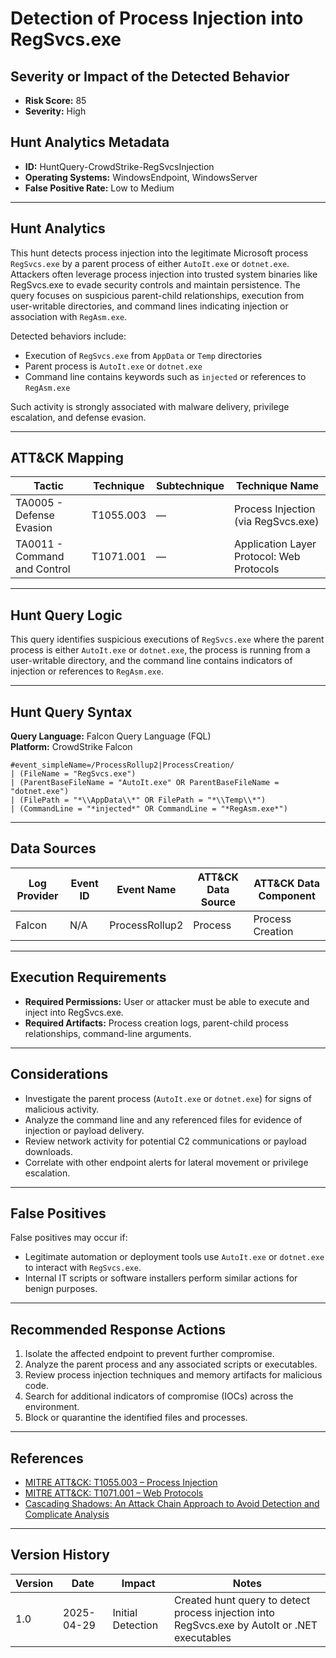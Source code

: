 # Detection of Process Injection into RegSvcs.exe

## Severity or Impact of the Detected Behavior
- **Risk Score:** 85
- **Severity:** High

## Hunt Analytics Metadata

- **ID:** HuntQuery-CrowdStrike-RegSvcsInjection
- **Operating Systems:** WindowsEndpoint, WindowsServer
- **False Positive Rate:** Low to Medium

---

## Hunt Analytics

This hunt detects process injection into the legitimate Microsoft process `RegSvcs.exe` by a parent process of either `AutoIt.exe` or `dotnet.exe`. Attackers often leverage process injection into trusted system binaries like RegSvcs.exe to evade security controls and maintain persistence. The query focuses on suspicious parent-child relationships, execution from user-writable directories, and command lines indicating injection or association with `RegAsm.exe`.

Detected behaviors include:

- Execution of `RegSvcs.exe` from `AppData` or `Temp` directories
- Parent process is `AutoIt.exe` or `dotnet.exe`
- Command line contains keywords such as `injected` or references to `RegAsm.exe`

Such activity is strongly associated with malware delivery, privilege escalation, and defense evasion.

---

## ATT&CK Mapping

| Tactic                        | Technique   | Subtechnique | Technique Name                                         |
|------------------------------|-------------|--------------|--------------------------------------------------------|
| TA0005 - Defense Evasion      | T1055.003   | —            | Process Injection (via RegSvcs.exe)                    |
| TA0011 - Command and Control  | T1071.001   | —            | Application Layer Protocol: Web Protocols              |

---

## Hunt Query Logic

This query identifies suspicious executions of `RegSvcs.exe` where the parent process is either `AutoIt.exe` or `dotnet.exe`, the process is running from a user-writable directory, and the command line contains indicators of injection or references to `RegAsm.exe`.

---

## Hunt Query Syntax

**Query Language:** Falcon Query Language (FQL)  
**Platform:** CrowdStrike Falcon

```fql
#event_simpleName=/ProcessRollup2|ProcessCreation/
| (FileName = "RegSvcs.exe")
| (ParentBaseFileName = "AutoIt.exe" OR ParentBaseFileName = "dotnet.exe")
| (FilePath = "*\\AppData\\*" OR FilePath = "*\\Temp\\*")
| (CommandLine = "*injected*" OR CommandLine = "*RegAsm.exe*")
```

---

## Data Sources

| Log Provider | Event ID | Event Name         | ATT&CK Data Source  | ATT&CK Data Component  |
|--------------|----------|--------------------|---------------------|------------------------|
| Falcon       | N/A      | ProcessRollup2     | Process             | Process Creation       |

---

## Execution Requirements

- **Required Permissions:** User or attacker must be able to execute and inject into RegSvcs.exe.
- **Required Artifacts:** Process creation logs, parent-child process relationships, command-line arguments.

---

## Considerations

- Investigate the parent process (`AutoIt.exe` or `dotnet.exe`) for signs of malicious activity.
- Analyze the command line and any referenced files for evidence of injection or payload delivery.
- Review network activity for potential C2 communications or payload downloads.
- Correlate with other endpoint alerts for lateral movement or privilege escalation.

---

## False Positives

False positives may occur if:

- Legitimate automation or deployment tools use `AutoIt.exe` or `dotnet.exe` to interact with `RegSvcs.exe`.
- Internal IT scripts or software installers perform similar actions for benign purposes.

---

## Recommended Response Actions

1. Isolate the affected endpoint to prevent further compromise.
2. Analyze the parent process and any associated scripts or executables.
3. Review process injection techniques and memory artifacts for malicious code.
4. Search for additional indicators of compromise (IOCs) across the environment.
5. Block or quarantine the identified files and processes.

---

## References

- [MITRE ATT&CK: T1055.003 – Process Injection](https://attack.mitre.org/techniques/T1055/003/)
- [MITRE ATT&CK: T1071.001 – Web Protocols](https://attack.mitre.org/techniques/T1071/001/)
- [Cascading Shadows: An Attack Chain Approach to Avoid Detection and Complicate Analysis](https://unit42.paloaltonetworks.com/phishing-campaign-with-complex-attack-chain/#new_tab)

---

## Version History

| Version | Date       | Impact            | Notes                                                                                      |
|---------|------------|-------------------|--------------------------------------------------------------------------------------------|
| 1.0     | 2025-04-29 | Initial Detection | Created hunt query to detect process injection into RegSvcs.exe by AutoIt or .NET executables |
